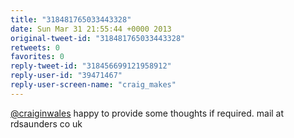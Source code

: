 ```yaml
---
title: "318481765033443328"
date: Sun Mar 31 21:55:44 +0000 2013
original-tweet-id: "318481765033443328"
retweets: 0
favorites: 0
reply-tweet-id: "318456699121958912"
reply-user-id: "39471467"
reply-user-screen-name: "craig_makes"
---
```

<a href="https://twitter.com/craiginwales">@craiginwales</a> happy to provide some thoughts if required. mail at rdsaunders co uk
